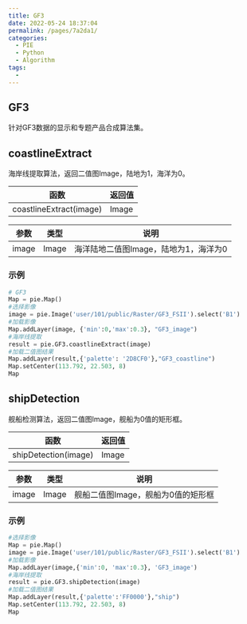 ```yaml
---
title: GF3
date: 2022-05-24 18:37:04
permalink: /pages/7a2da1/
categories:
  - PIE
  - Python
  - Algorithm
tags:
  - 
---
```

## GF3

针对GF3数据的显示和专题产品合成算法集。

## coastlineExtract
海岸线提取算法，返回二值图Image，陆地为1，海洋为0。

| 函数                    | 返回值 |
| ----------------------- | ------ |
| coastlineExtract(image) | Image  |

| 参数  | 类型  | 说明                                  |
| ----- | ----- | ------------------------------------- |
| image | Image | 海洋陆地二值图Image，陆地为1，海洋为0 |

### 示例
```python
# GF3
Map = pie.Map()
#选择影像
image = pie.Image('user/101/public/Raster/GF3_FSII').select('B1')
#加载影像
Map.addLayer(image, {'min':0,'max':0.3}, "GF3_image")
#海岸线提取
result = pie.GF3.coastlineExtract(image)
#加载二值图结果
Map.addLayer(result,{'palette': '2D8CF0'},"GF3_coastline")
Map.setCenter(113.792, 22.503, 8)
Map
```

## shipDetection
舰船检测算法，返回二值图Image，舰船为0值的矩形框。

| 函数                 | 返回值 |
| -------------------- | ------ |
| shipDetection(image) | Image  |

| 参数  | 类型  | 说明                               |
| ----- | ----- | ---------------------------------- |
| image | Image | 舰船二值图Image，舰船为0值的矩形框 |

### 示例
```python
#选择影像
Map = pie.Map()
image = pie.Image('user/101/public/Raster/GF3_FSII').select('B1')
#加载影像
Map.addLayer(image,{'min':0, 'max':0.3}, 'GF3_image')
#海岸线提取
result = pie.GF3.shipDetection(image)
#加载二值图结果
Map.addLayer(result,{'palette':'FF0000'},"ship")
Map.setCenter(113.792, 22.503, 8)
Map
```


